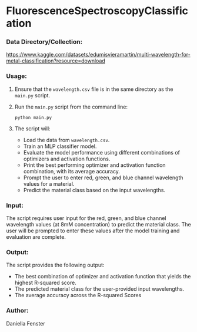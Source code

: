 # FluorescenceSpectroscopyClassification

### Data Directory/Collection:
https://www.kaggle.com/datasets/edumisvieramartin/multi-wavelength-for-metal-classification?resource=download

### Usage:

1.  Ensure that the `wavelength.csv` file is in the same directory as the `main.py` script.
2.  Run the `main.py` script from the command line:

    ```
    python main.py
    ```

3.  The script will:
    *   Load the data from `wavelength.csv`.
    *   Train an MLP classifier model.
    *   Evaluate the model performance using different combinations of optimizers and activation functions.
    *   Print the best performing optimizer and activation function combination, with its average accuracy.
    *   Prompt the user to enter red, green, and blue channel wavelength values for a material.
    *   Predict the material class based on the input wavelengths.

### Input:

The script requires user input for the red, green, and blue channel wavelength values (at 8mM concentration) to predict the material class. The user will be prompted to enter these values after the model training and evaluation are complete.

### Output:

The script provides the following output:

*   The best combination of optimizer and activation function that yields the highest R-squared score.
*   The predicted material class for the user-provided input wavelengths.
*   The average accuracy across the R-squared Scores

### Author:

Daniella Fenster
